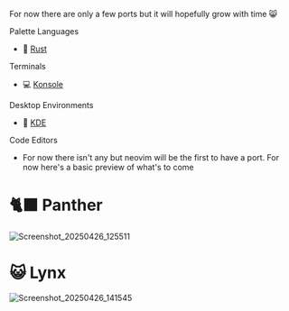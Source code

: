 For now there are only a few ports but it will hopefully grow with time 😸

Palette Languages
- 🦀 [Rust](https://github.com/Mono-Code-Scheme/scheme-rs)

Terminals
- 💻 [Konsole](https://github.com/Mono-Code-Scheme/konsole)

Desktop Environments
- 🐉 [KDE](https://github.com/Mono-Code-Scheme/kde)

Code Editors
- For now there isn't any but neovim will be the first to have a port. For now here's a basic preview of what's to come


# 🐈‍⬛ Panther
![Screenshot_20250426_125511](https://github.com/user-attachments/assets/33512cc6-e892-4f9f-8995-1775efae7426)

# 😺 Lynx
![Screenshot_20250426_141545](https://github.com/user-attachments/assets/86e8690d-8c9d-4308-bfac-a0f49b164c52)
